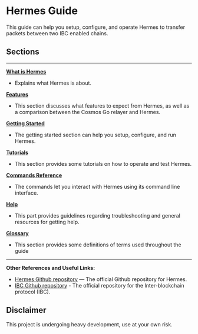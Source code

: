 # Hermes Guide

This guide can help you setup, configure, and operate Hermes to transfer
packets between two IBC enabled chains.

## Sections
---
**[What is Hermes](./relayer.md)**

- Explains what Hermes is about.

**[Features](./features.html)**

- This section discusses what features to expect from Hermes, as well as a
  comparison between the Cosmos Go relayer and Hermes.

**[Getting Started](./getting_started.md)**

- The getting started section can help you setup, configure, and run Hermes.

**[Tutorials](./tutorials.md)**

- This section provides some tutorials on how to operate and test Hermes.

**[Commands Reference](./commands.md)**

- The commands let you interact with Hermes using its command line interface.

**[Help](./help.md)**

- This part provides guidelines regarding troubleshooting and general resources
  for getting help.

**[Glossary](./glossary.md)**

- This section provides some definitions of terms used throughout the guide

---

**Other References and Useful Links:**
* [Hermes Github repository](https://github.com/informalsystems/ibc-rs) — The
  official Github repository for Hermes.
* [IBC Github repository](https://github.com/cosmos/ics) - The official
  repository for the Inter-blockchain protocol (IBC).

## Disclaimer
This project is undergoing heavy development, use at your own risk.
